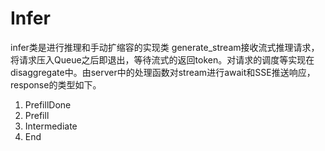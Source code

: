# Infer
infer类是进行推理和手动扩缩容的实现类
generate_stream接收流式推理请求，将请求压入Queue之后即退出，等待流式的返回token。对请求的调度等实现在disaggregate中。由server中的处理函数对stream进行await和SSE推送响应，response的类型如下。
1. PrefillDone
2. Prefill
3. Intermediate
4. End